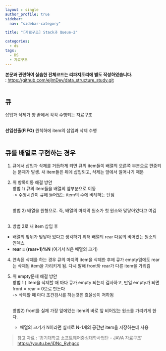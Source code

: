 ```yaml
---
layout : single
author_profile: true
sidebar: 
  nav: "sidebar-category"

title: "[자료구조] Stack과 Queue-2"

categories:
  - ds
tags:
  - DS
  - 자료구조
---
```



**본문과 관련하여 실습한 전체코드는 리파지토리에 별도 작성하였습니다.**<br>
: https://github.com/ejImDev/data_structure_study.git <br><br>

## 큐

삽입과 삭제가 양 끝에서 각각 수행되는 자료구조<br><br>

**선입선출(FIFO)** 원칙하에 item의 삽입과 삭제 수행<br><br>

## 큐를 배열로 구현하는 경우

1. 큐에서 삽입과 삭제를 거듭하게 되면 큐의 item들이 배열의 오른쪽 부분으로 편중되는 문제가 발생. 새 item들은 뒤에 삽입되고, 삭제는 앞에서 일어나기 때문<br>

2. 위 항목이동 해결 방안<br>
	방법 1) 큐의 item들을 배열의 앞부분으로 이동 <br>
	-> 수행시간이 큐에 들어있는 item의 수에 비례하는 단점<br><br>
	
	방법 2) 배열을 원형으로. 즉, 배열의 마지막 원소가 첫 원소와 맞닿아있다고 여김<br><br>

3. 방법 2로 새 item 삽입 후<br>
- 배열의 앞뒤가 맞닿아 있다고 생각하기 위해 배열의 rear 다음의 비어있는 원소의 인덱스<br>
- **rear = (rear+1)%N** (여기서 N은 배열의 크기)<br>

4. 연속된 삭제를 하는 경우 큐의 마지막 item을 삭제한 후에 큐가 empty임에도 rear는 삭제된 item을 가리키게 됨. 다시 말해 front와 rear가 다른 item을 가리킴<br>


5. 위 empty문제 해결 방안<br>
	방법 1 ) item을 삭제할 때 마다 큐가 empty 되는지 검사하고, 만일 empty가 되면 front = rear = 0으로 만든다<br>
	-> 삭제할 때 마다 조건검사를 하는것은 효율성이 저하됨<br><br>
	
	방법2) front를 실제 가장 앞에있는 item의 바로 앞 비어있는 원소를 가리키게 한다. <br>
	- 배열의 크기가 N이라면 실제로 N-1개의 공간만 item을 저장하는데 사용<br>
	
> 참고 자료 : '경기대학교 소프트웨어중심대학사업단 - JAVA 자료구조' https://youtu.be/iDNc_Ryhgcc
  
